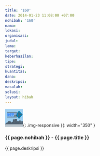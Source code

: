 ```yaml
---
title: '160'
date: 2014-01-23 11:08:00 +07:00
nohibah: '160'
nama: 
lokasi: 
organisasi: 
judul: 
lama: 
target: 
keberhasilan: 
tipe: 
strategi: 
kuantitas: 
dana: 
deskripsi: 
masalah: 
solusi: 
layout: hibah
---
```


![160](/static/img/hibahcms/160.png){: .img-responsive }{: width="350" }

### {{ page.nohibah }} - {{ page.title }}

{{ page.deskripsi }}
